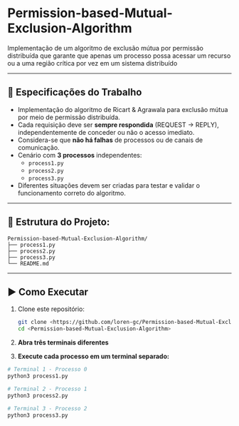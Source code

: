 # Permission-based-Mutual-Exclusion-Algorithm  

Implementação de um algoritmo de exclusão mútua por permissão distribuída que garante que apenas um processo possa acessar um recurso ou a uma região crítica por vez em um sistema distribuído

---

## 📌 Especificações do Trabalho
- Implementação do algoritmo de Ricart & Agrawala para exclusão mútua por meio de permissão distribuída.  
- Cada requisição deve ser **sempre respondida** (REQUEST → REPLY), independentemente de conceder ou não o acesso imediato.  
- Considera-se que **não há falhas** de processos ou de canais de comunicação.  
- Cenário com **3 processos** independentes:
  - `process1.py`
  - `process2.py`
  - `process3.py`
- Diferentes situações devem ser criadas para testar e validar o funcionamento correto do algoritmo.

---

## 📂 Estrutura do Projeto:

    Permission-based-Mutual-Exclusion-Algorithm/
    ├── process1.py
    ├── process2.py
    ├── process3.py
    └── README.md


---

## ▶️ Como Executar
1. Clone este repositório:
   ```bash
   git clone <https://github.com/loren-gc/Permission-based-Mutual-Exclusion-Algorithm>
   cd <Permission-based-Mutual-Exclusion-Algorithm>

2. **Abra três terminais diferentes**

3. **Execute cada processo em um terminal separado:**

```bash
# Terminal 1 - Processo 0
python3 process1.py

# Terminal 2 - Processo 1  
python3 process2.py

# Terminal 3 - Processo 2
python3 process3.py


